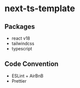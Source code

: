 # next-ts-template

## Packages

-   react v18
-   tailwindcss
-   typescript

## Code Convention

-   ESLint + AirBnB
-   Prettier
